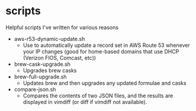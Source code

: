 # scripts
Helpful scripts I've written for various reasons

- aws-r53-dynamic-update.sh
    + Use to automatically update a record set in AWS Route 53 whenever your IP changes (good for home-based domains that use DHCP (Verizon FIOS, Comcast, etc))
- brew-cask-upgrade.sh
    + Upgrades brew casks
- brew-full-upgrade.sh
    + Updates brew and then upgrades any updated formulae and casks
- compare-json.sh
    + Compares the contents of two JSON files, and the results are displayed in vimdiff (or diff if vimdiff not available).
